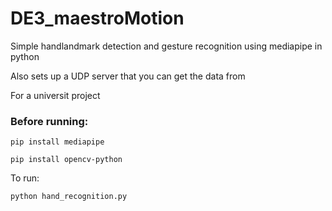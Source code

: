 # DE3_maestroMotion

Simple handlandmark detection and gesture recognition using mediapipe in python

Also sets up a UDP server that you can get the data from

For a universit project

### Before running:

```
pip install mediapipe
```
```
pip install opencv-python
```

To run:
```
python hand_recognition.py
```
